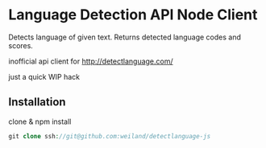 Language Detection API Node Client 
========

Detects language of given text. Returns detected language codes and scores.

inofficial api client for http://detectlanguage.com/

just a quick WIP hack 

## Installation

clone & npm install
```php
git clone ssh://git@github.com:weiland/detectlanguage-js
```
